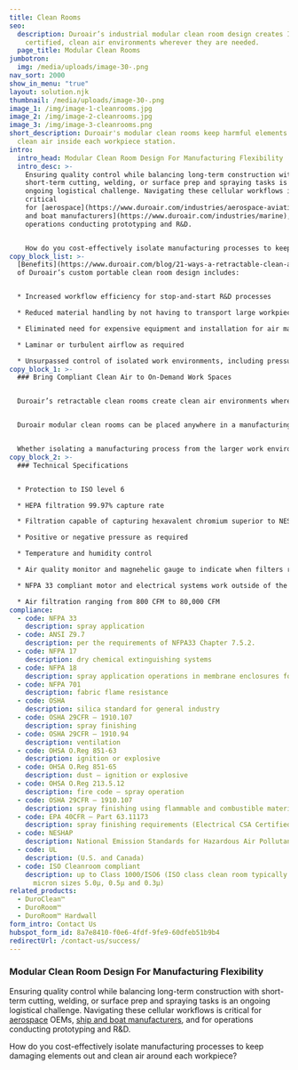 ```yaml
---
title: Clean Rooms
seo:
  description: Duroair’s industrial modular clean room design creates ISO
    certified, clean air environments wherever they are needed.
  page_title: Modular Clean Rooms
jumbotron:
  img: /media/uploads/image-30-.png
nav_sort: 2000
show_in_menu: "true"
layout: solution.njk
thumbnail: /media/uploads/image-30-.png
image_1: /img/image-1-cleanrooms.jpg
image_2: /img/image-2-cleanrooms.jpg
image_3: /img/image-3-cleanrooms.png
short_description: Duroair's modular clean rooms keep harmful elements out and
  clean air inside each workpiece station.
intro:
  intro_head: Modular Clean Room Design For Manufacturing Flexibility
  intro_desc: >-
    Ensuring quality control while balancing long-term construction with
    short-term cutting, welding, or surface prep and spraying tasks is an
    ongoing logistical challenge. Navigating these cellular workflows is
    critical
    for [aerospace](https://www.duroair.com/industries/aerospace-aviation) OEMs, [ship
    and boat manufacturers](https://www.duroair.com/industries/marine), and for
    operations conducting prototyping and R&D.


    How do you cost-effectively isolate manufacturing processes to keep damaging elements out and clean air around each workpiece?
copy_block_list: >-
  [Benefits](https://www.duroair.com/blog/21-ways-a-retractable-clean-air-enclosure-solves-problems)
  of Duroair’s custom portable clean room design includes:


  * Increased workflow efficiency for stop-and-start R&D processes

  * Reduced material handling by not having to transport large workpieces to a dedicated clean air space

  * Eliminated need for expensive equipment and installation for air make-up

  * Laminar or turbulent airflow as required

  * Unsurpassed control of isolated work environments, including pressure (positive or negative), humidity, and temperature air flow patterns, and harmful dust particulates and gaseous contaminants
copy_block_1: >-
  ### Bring Compliant Clean Air to On-Demand Work Spaces


  Duroair’s retractable clean rooms create clean air environments wherever they are needed. We combine our [DuroRoom™](/products/duroroom)  retractable enclosure with our DuroClean™  engineered exhaust system into one flexible, cost-effective solution for portable clean rooms and isolation rooms.


  Duroair modular clean rooms can be placed anywhere in a manufacturing facility without having to install supplementary ductwork — or pay for ongoing air make-up costs. Our portable, retractable enclosures with non-vented air filtration can be engineered for large or small self-contained work environments, wherever and whenever needed. 


  Whether isolating a manufacturing process from the larger work environment (negative pressure) or protecting a process from contamination (positive pressure), our [DuroRoom™](/products/duroroom) and engineered filtration systems help guarantee worker safety from toxic dust and fumes, while reducing operating expenses and increasing productivity.
copy_block_2: >-
  ### Technical Specifications


  * Protection to ISO level 6 

  * HEPA filtration 99.97% capture rate

  * Filtration capable of capturing hexavalent chromium superior to NESHAP 319

  * Positive or negative pressure as required

  * Temperature and humidity control

  * Air quality monitor and magnehelic gauge to indicate when filters require changing

  * NFPA 33 compliant motor and electrical systems work outside of the air stream

  * Air filtration ranging from 800 CFM to 80,000 CFM
compliance:
  - code: NFPA 33
    description: spray application
  - code: ANSI Z9.7
    description: per the requirements of NFPA33 Chapter 7.5.2.
  - code: NFPA 17
    description: dry chemical extinguishing systems
  - code: NFPA 18
    description: spray application operations in membrane enclosures for fire suppression
  - code: NFPA 701
    description: fabric flame resistance
  - code: OSHA
    description: silica standard for general industry
  - code: OSHA 29CFR – 1910.107
    description: spray finishing
  - code: OSHA 29CFR – 1910.94
    description: ventilation
  - code: OHSA O.Reg 851-63
    description: ignition or explosive
  - code: OHSA O.Reg 851-65
    description: dust – ignition or explosive
  - code: OHSA O.Reg 213.5.12
    description: fire code – spray operation
  - code: OSHA 29CFR – 1910.107
    description: spray finishing using flammable and combustible material
  - code: EPA 40CFR – Part 63.11173
    description: spray finishing requirements (Electrical CSA Certified)
  - code: NESHAP
    description: National Emission Standards for Hazardous Air Pollutants
  - code: UL
    description: (U.S. and Canada)
  - code: ISO Cleanroom compliant
    description: up to Class 1000/ISO6 (ISO class clean room typically measures
      micron sizes 5.0µ, 0.5µ and 0.3µ)
related_products:
  - DuroClean™
  - DuroRoom™
  - DuroRoom™ Hardwall
form_intro: Contact Us
hubspot_form_id: 8a7e8410-f0e6-4fdf-9fe9-60dfeb51b9b4
redirectUrl: /contact-us/success/
---
```

### **Modular Clean Room Design For Manufacturing Flexibility**

Ensuring quality control while balancing long-term construction with short-term cutting, welding, or surface prep and spraying tasks is an ongoing logistical challenge. Navigating these cellular workflows is critical for [aerospace](https://www.duroair.com/industries/aerospace-aviation) OEMs, [ship and boat manufacturers](https://www.duroair.com/industries/marine), and for operations conducting prototyping and R&D. 

How do you cost-effectively isolate manufacturing processes to keep damaging elements out and clean air around each workpiece?